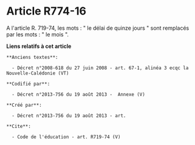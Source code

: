 # Article R774-16

A l'article R. 719-74, les mots : " le délai de quinze jours " sont remplacés par les mots : " le mois ".

**Liens relatifs à cet article**

	**Anciens textes**:

	  - Décret n°2008-618 du 27 juin 2008 - art. 67-1, alinéa 3 ecqc la Nouvelle-Calédonie (VT)

	**Codifié par**:

	  - Décret n°2013-756 du 19 août 2013 -  Annexe (V)

	**Créé par**:

	  - Décret n°2013-756 du 19 août 2013 - art.

	**Cite**:

	  - Code de l'éducation - art. R719-74 (V)
